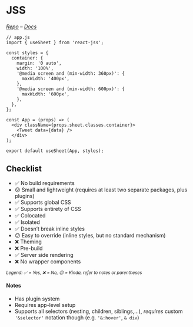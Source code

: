 # JSS

*[Repo](https://github.com/cssinjs/jss) – [Docs](https://github.com/cssinjs/jss/tree/master/docs)*

```JS
// app.js
import { useSheet } from 'react-jss';

const styles = {
  container: {
    margin: '0 auto',
    width: '100%',
    '@media screen and (min-width: 360px)': {
      maxWidth: '400px',
    },
    '@media screen and (min-width: 600px)': {
      maxWidth: '600px',
    },
  },
};

const App = (props) => (
  <div className={props.sheet.classes.container}>
    <Tweet data={data} />
  </div>
);

export default useSheet(App, styles);
```

## Checklist

- ✅ No build requirements
- 😕 Small and lightweight (requires at least two separate packages, plus plugins)
- ✅ Supports global CSS
- ✅ Supports entirety of CSS
- ✅ Colocated
- ✅ Isolated
- ✅ Doesn’t break inline styles
- 😕 Easy to override (inline styles, but no standard mechanism)
- ❌ Theming
- ❌ Pre-build
- ✅ Server side rendering
- ❌ No wrapper components

<sub><i>Legend: ✅ = Yes, ❌ = No, 😕 = Kinda, refer to notes or parentheses</i><sub>

#### Notes

- Has plugin system
- Requires app-level setup
- Supports all selectors (nesting, children, siblings,…), _requires_ custom `'&selector'` notation though (e.g. `'&:hover'`, `& div`)
